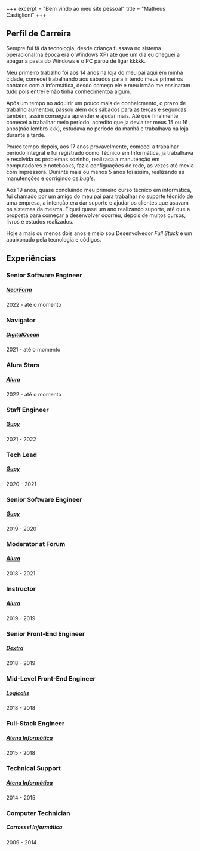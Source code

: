 +++
excerpt = "Bem vindo ao meu site pessoal"
title = "Matheus Castiglioni"
+++

## <i class="fa fa-user o-content__icon"></i> Perfil de Carreira

Sempre fui fã da tecnologia, desde criança fussava no sistema operacional(na época era o Windows XP) até que um dia eu cheguei a apagar a pasta do Windows e o PC parou de ligar kkkkk.

Meu primeiro trabalho foi aos 14 anos na loja do meu pai aqui em minha cidade, comecei trabalhando aos sábados para ir tendo meus primeiros contatos com a informática, desdo começo ele e meu irmão me ensinaram tudo pois entrei e não tinha conhecimentoa algum.

Após um tempo ao adquirir um pouco mais de conheicmento, o prazo de trabalho aumentou, passou além dos sábados para as terças e segundas também, assim conseguia aprender e ajudar mais. Até que finalmente comecei a trabalhar meio período, acredito que ja devia ter meus 15 ou 16 anos(não lembro kkk), estudava no período da manhã e trabalhava na loja durante a tarde.

Pouco tempo depois, aos 17 anos provavelmente, comecei a trabalhar período integral e fui registrado como Técnico em Informática, ja trabalhava e resolvida os problemas sozinho, realizaca a manutenção em computadores e notebooks, fazia configuações de rede, as vezes até mexia com impressora. Durante mais ou menos 5 anos foi assim, realizando as manutenções e corrigindo os *bug's*.

Aos 19 anos, quase concluíndo meu primeiro curso técnico em informática, fui chamado por um amigo do meu pai para trabalhar no suporte técnido de uma empresa, a intenção era dar suporte e ajudar os clientes que usavam os sistemas da mesma. Fiquei quase um ano realizando suporte, até que a proposta para começar a desenvolver ocorreu, depois de muitos cursos, livros e estudos realizados.

Hoje a mais ou menos dois anos e meio sou Desenvolvedor *Full Stack* e um apaixonado pela tecnologia e códigos.

<div class="l-separator"></div>

## <i class="fa fa-briefcase o-content__icon"></i> Experiências

### <i class="fa fa-desktop"></i> Senior Software Engineer
##### [NearForm](https://www.nearform.com/)
<span class="o-content__period">2022 - até o momento</span>

<div class="l-separator"></div>

### <i class="fa fa-desktop"></i> Navigator
##### [DigitalOcean](https://www.digitalocean.com/)
<span class="o-content__period">2021 - até o momento</span>

<div class="l-separator"></div>

### <i class="fa fa-desktop"></i> Alura Stars
##### [Alura](https://alura.com.br/)
<span class="o-content__period">2022 - até o momento</span>

<div class="l-separator"></div>

### <i class="fa fa-desktop"></i> Staff Engineer
##### [Gupy](https://www.gupy.io/)
<span class="o-content__period">2021 - 2022</span>

<div class="l-separator"></div>

### <i class="fa fa-desktop"></i> Tech Lead
##### [Gupy](https://www.gupy.io/)
<span class="o-content__period">2020 - 2021</span>

<div class="l-separator"></div>

### <i class="fa fa-desktop"></i> Senior Software Engineer
##### [Gupy](https://www.gupy.io/)
<span class="o-content__period">2019 - 2020</span>

<div class="l-separator"></div>

### <i class="fa fa-desktop"></i> Moderator at Forum
##### [Alura](https://alura.com.br/)
<span class="o-content__period">2018 - 2021</span>

<div class="l-separator"></div>

### <i class="fa fa-desktop"></i> Instructor
##### [Alura](https://alura.com.br/)
<span class="o-content__period">2019 - 2019</span>

<div class="l-separator"></div>

### <i class="fa fa-desktop"></i> Senior Front-End Engineer
##### [Dextra](http://dextra.com.br/pt/)
<span class="o-content__period">2018 - 2019</span>

<div class="l-separator"></div>

### <i class="fa fa-desktop"></i> Mid-Level Front-End Engineer
##### [Logicalis](https://www.la.logicalis.com/pt-Latam/)
<span class="o-content__period">2018 - 2018</span>

<div class="l-separator"></div>

### <i class="fa fa-keyboard-o"></i> Full-Stack Engineer
##### [Atena Informática](http://www.atenainformatica.com.br)
<span class="o-content__period">2015 - 2018</span>

<div class="l-separator"></div>

### <i class="fa fa-headphones"></i> Technical Support
##### [Atena Informática](http://www.atenainformatica.com.br)
<span class="o-content__period">2014 - 2015</span>

<div class="l-separator"></div>

### <i class="fa fa-wrench"></i> Computer Technician
##### Carrossel Informática
<span class="o-content__period">2009 - 2014</span>